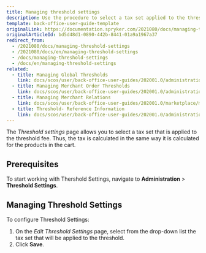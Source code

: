 ```yaml
---
title: Managing threshold settings
description: Use the procedure to select a tax set applied to the threshold fee in the Back Office.
template: back-office-user-guide-template
originalLink: https://documentation.spryker.com/2021080/docs/managing-threshold-settings
originalArticleId: bd5d48d1-0890-442b-8441-01a9a1967a37
redirect_from:
  - /2021080/docs/managing-threshold-settings
  - /2021080/docs/en/managing-threshold-settings
  - /docs/managing-threshold-settings
  - /docs/en/managing-threshold-settings
related:
  - title: Managing Global Thresholds
    link: docs/scos/user/back-office-user-guides/202001.0/administration/thresholds/managing-global-thresholds.html
  - title: Managing Merchant Order Thresholds
    link: docs/scos/user/back-office-user-guides/202001.0/administration/thresholds/managing-merchant-order-thresholds.html
  - title: Managing Merchant Relations
    link: docs/scos/user/back-office-user-guides/202001.0/marketplace/merchants-and-merchant-relations/managing-merchant-relations.html
  - title: Threshold- Reference Information
    link: docs/scos/user/back-office-user-guides/202001.0/administration/thresholds/references/threshold-reference-information.html
---
```


The *Threshold settings* page allows you to select a tax set that is applied to the threshold fee. Thus, the tax is calculated in the same way it is calculated for the products in the cart.

## Prerequisites

To start working with Thershold Settings, navigate to **Administration** > **Threshold Settings**.

## Managing Threshold Settings

To configure Threshold Settings:
1. On the *Edit Threshold Settings* page, select from the drop-down list the tax set that will be applied to the threshold.
2. Click **Save**.

